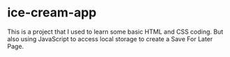 # ice-cream-app

This is a project that I used to learn some basic HTML and CSS coding. But also using JavaScript to access local storage to create a Save For Later Page.
